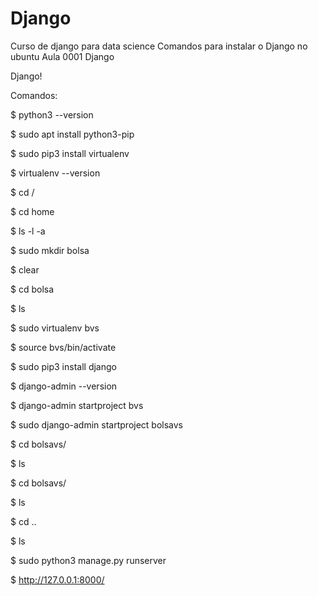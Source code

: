 # Django
 Curso de django para data science
 Comandos para instalar o Django no ubuntu
 Aula 0001 Django

Django!

Comandos:

$ python3  --version

$ sudo apt install python3-pip

$  sudo pip3 install virtualenv 

$ virtualenv --version

$ cd /

$ cd home

$ ls -l -a

$ sudo mkdir bolsa

$ clear 

$ cd bolsa 

$ ls

$ sudo  virtualenv bvs

$ source bvs/bin/activate 

$ sudo pip3 install django

$ django-admin --version

$ django-admin startproject bvs

$ sudo django-admin startproject bolsavs

$ cd bolsavs/

$ ls

$ cd bolsavs/

$ ls

$ cd ..

$ ls

$ sudo python3 manage.py runserver 

$ http://127.0.0.1:8000/

 
